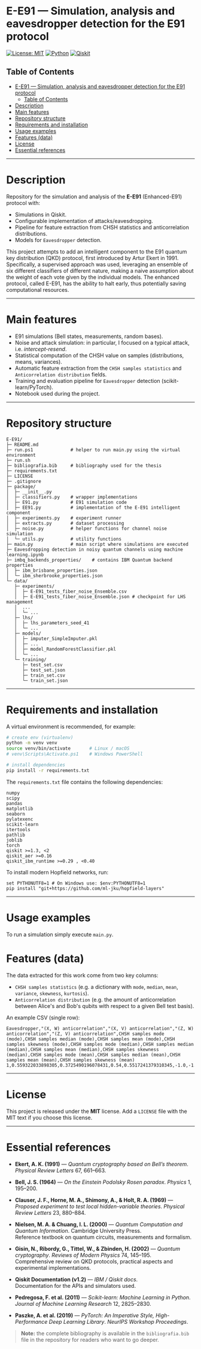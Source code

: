 # E-E91 — Simulation, analysis and eavesdropper detection for the E91 protocol

[![License: MIT](https://img.shields.io/badge/license-MIT-blue.svg)]()
[![Python](https://img.shields.io/badge/python-3.11%2B-yellow.svg)]()
[![Qiskit](https://img.shields.io/badge/qiskit-v1.3+-lightgrey)]()

## Table of Contents
- [E-E91 — Simulation, analysis and eavesdropper detection for the E91 protocol](#e-e91--simulation-analysis-and-eavesdropper-detection-for-the-e91-protocol)
  - [Table of Contents](#table-of-contents)
- [Description](#description)
- [Main features](#main-features)
- [Repository structure](#repository-structure)
- [Requirements and installation](#requirements-and-installation)
- [Usage examples](#usage-examples)
- [Features (data)](#features-data)
- [License](#license)
- [Essential references](#essential-references)

---

# Description
Repository for the simulation and analysis of the **E-E91** (Enhanced-E91) protocol with:

- Simulations in Qiskit.
- Configurable implementation of attacks/eavesdropping.
- Pipeline for feature extraction from CHSH statistics and anticorrelation distributions.
- Models for `Eavesdropper` detection.

This project attempts to add an intelligent component to the E91 quantum key distribution (QKD) protocol, first introduced by Artur Ekert in 1991.
Specifically, a supervised approach was used, leveraging an ensemble of six different classifiers of different nature, making a naive assumption about the weight of each vote given by the individual models.
The enhanced protocol, called E-E91, has the ability to halt early, thus potentially saving computational resources.

---

# Main features
- E91 simulations (Bell states, measurements, random bases).
- Noise and attack simulation: in particular, I focused on a typical attack, i.e. *intercept-resend*.
- Statistical computation of the CHSH value on samples (distributions, means, variances).
- Automatic feature extraction from the `CHSH samples statistics` and `Anticorrelation distribution` fields.
- Training and evaluation pipeline for `Eavesdropper` detection (scikit-learn/PyTorch).
- Notebook used during the project.
---

# Repository structure
```
E-E91/
├─ README.md
├─ run.ps1              # helper to run main.py using the virtual environment
├─ run.sh
├─ bibliografia.bib     # bibliography used for the thesis
├─ requirements.txt
├─ LICENSE
├─ .gitignore
├─ package/
│  ├─ __init__.py
│  ├─ classifiers.py    # wrapper implementations
│  ├─ E91.py            # E91 simulation code
│  ├─ EE91.py           # implementation of the E-E91 intelligent component
│  ├─ experiments.py    # experiment runner
│  ├─ extracts.py       # dataset processing
│  ├─ noise.py          # helper functions for channel noise simulation
│  └─ utils.py          # utility functions
├─ main.py              # main script where simulations are executed
├─ Eavesdropping detection in noisy quantum channels using machine learning.ipynb
├─ imbq_backends_properties/    # contains IBM Quantum backend properties
│  ├─ ibm_brisbane_properties.json
│  └─ ibm_sherbrooke_properties.json
└─ data/
   ├─ experiments/     
   │  ├─ E-E91_tests_fiber_noise_Ensemble.csv
   │  ├─ E-E91_tests_fiber_noise_Ensemble.json # checkpoint for LHS management
   │  ...
   │  └─ ...
   ├─ lhs/      
   │  ├─ lhs_parameters_seed_41
   │  └─ ...
   ├─ models/     
   │  ├─ imputer_SimpleImputer.pkl
   │  ├─ ...
   │  ├─ model_RandomForestClassifier.pkl
   │  └─ ...
   └─ training/
      ├─ test_set.csv
      ├─ test_set.json
      ├─ train_set.csv
      └─ train_set.json
```

---

# Requirements and installation
A virtual environment is recommended, for example:

```bash
# create env (virtualenv)
python -m venv venv
source venv/bin/activate       # Linux / macOS
# venv\Scripts\Activate.ps1    # Windows PowerShell

# install dependencies
pip install -r requirements.txt
```

The `requirements.txt` file contains the following dependencies:

```
numpy
scipy
pandas
matplotlib
seaborn
pylatexenc
scikit-learn
itertools
pathlib
joblib
torch
qiskit >=1.3, <2
qiskit_aer >=0.16
qiskit_ibm_runtime >=0.29 , <0.40
```

To install modern Hopfield networks, run:

```
set PYTHONUTF8=1 # On Windows use: $env:PYTHONUTF8=1
pip install "git+https://github.com/ml-jku/hopfield-layers"
```
---

# Usage examples
To run a simulation simply execute `main.py`.

# Features (data)
The data extracted for this work come from two key columns:

- `CHSH samples statistics` (e.g. a dictionary with `mode`, `median`, `mean`, `variance`, `skewness`, `kurtosis`).
- `Anticorrelation distribution` (e.g. the amount of anticorrelation between Alice's and Bob's qubits with respect to a given Bell test basis).

An example CSV (single row):
```csv
Eavesdropper,"(X, W) anticorrelation","(X, V) anticorrelation","(Z, W) anticorrelation","(Z, V) anticorrelation",CHSH samples mode (mode),CHSH samples median (mode),CHSH samples mean (mode),CHSH samples skewness (mode),CHSH samples mode (median),CHSH samples median (median),CHSH samples mean (median),CHSH samples skewness (median),CHSH samples mode (mean),CHSH samples median (mean),CHSH samples mean (mean),CHSH samples skewness (mean)
1,0.559322033898305,0.3725490196078431,0.54,0.5517241379310345,-1.0,-1.0,-0.11864406779661017,-0.5272196186749782,-1.0,-1.0,-0.09172413793103448,0.18426352218274328,-0.5,-0.5,-0.011797595718591361,0.020070871347532444
```

---

# License
This project is released under the **MIT** license. Add a `LICENSE` file with the MIT text if you choose this license.

---

# Essential references

- **Ekert, A. K. (1991)** — *Quantum cryptography based on Bell’s theorem*. *Physical Review Letters* 67, 661–663.

- **Bell, J. S. (1964)** — *On the Einstein Podolsky Rosen paradox*. *Physics* 1, 195–200.  

- **Clauser, J. F., Horne, M. A., Shimony, A., & Holt, R. A. (1969)** — *Proposed experiment to test local hidden-variable theories*. *Physical Review Letters* 23, 880–884.

- **Nielsen, M. A. & Chuang, I. L. (2000)** — *Quantum Computation and Quantum Information*. Cambridge University Press.  
Reference textbook on quantum circuits, measurements and formalism.

- **Gisin, N., Ribordy, G., Tittel, W., & Zbinden, H. (2002)** — *Quantum cryptography*. *Reviews of Modern Physics* 74, 145–195.  
Comprehensive review on QKD protocols, practical aspects and experimental implementations.

- **Qiskit Documentation (v1.2)** — *IBM / Qiskit docs*.  
Documentation for the APIs and simulators used.

- **Pedregosa, F. et al. (2011)** — *Scikit-learn: Machine Learning in Python*. *Journal of Machine Learning Research* 12, 2825–2830.  

- **Paszke, A. et al. (2019)** — *PyTorch: An Imperative Style, High-Performance Deep Learning Library*. *NeurIPS Workshop Proceedings*.

> **Note:** the complete bibliography is available in the `bibliografia.bib` file in the repository for readers who want to go deeper.
